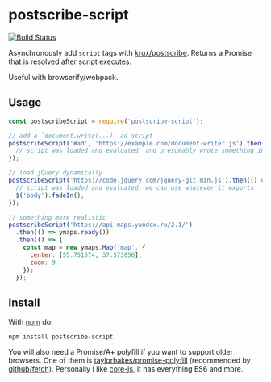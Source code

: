 
# postscribe-script

[![Build Status](https://travis-ci.org/futpib/postscribe-script.svg?branch=master)](https://travis-ci.org/futpib/postscribe-script)

Asynchronously add `script` tags with [krux/postscribe](https://github.com/krux/postscribe).
Returns a Promise that is resolved after script executes.

Useful with browserify/webpack.

## Usage

```js
const postscribeScript = require('postscribe-script');

// add a `document.write(...)` ad script
postscribeScript('#ad', 'https://example.com/document-writer.js').then(() => {
  // script was loaded and evaluated, and presumably wrote something inside #ad
});

// load jQuery dynamically
postscribeScript('https://code.jquery.com/jquery-git.min.js').then(() => {
  // script was loaded and evaluated, we can use whatever it exports
  $('body').fadeIn();
});

// something more realistic
postscribeScript('https://api-maps.yandex.ru/2.1/')
  .then(() => ymaps.ready())
  .then(() => {
    const map = new ymaps.Map('map', {
      center: [55.751574, 37.573856],
      zoom: 9
    });
  });

```

## Install

With [npm](https://www.npmjs.com/) do:

```
npm install postscribe-script
```

You will also need a Promise/A+ polyfill if you want to support older browsers.
One of them is [taylorhakes/promise-polyfill](https://github.com/taylorhakes/promise-polyfill) (recommended by [github/fetch](https://github.com/github/fetch)).
Personally I like [core-js](https://github.com/zloirock/core-js), it has everything ES6 and more.
